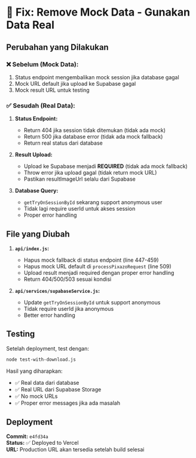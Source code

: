 # 🔧 Fix: Remove Mock Data - Gunakan Data Real

## Perubahan yang Dilakukan

### ❌ Sebelum (Mock Data):
1. Status endpoint mengembalikan mock session jika database gagal
2. Mock URL default jika upload ke Supabase gagal
3. Mock result URL untuk testing

### ✅ Sesudah (Real Data):
1. **Status Endpoint:**
   - Return 404 jika session tidak ditemukan (tidak ada mock)
   - Return 500 jika database error (tidak ada mock fallback)
   - Return real status dari database

2. **Result Upload:**
   - Upload ke Supabase menjadi **REQUIRED** (tidak ada mock fallback)
   - Throw error jika upload gagal (tidak return mock URL)
   - Pastikan resultImageUrl selalu dari Supabase

3. **Database Query:**
   - `getTryOnSessionById` sekarang support anonymous user
   - Tidak lagi require userId untuk akses session
   - Proper error handling

## File yang Diubah

1. **`api/index.js`:**
   - Hapus mock fallback di status endpoint (line 447-459)
   - Hapus mock URL default di `processPixazoRequest` (line 509)
   - Upload result menjadi required dengan proper error handling
   - Return 404/500/503 sesuai kondisi

2. **`api/services/supabaseService.js`:**
   - Update `getTryOnSessionById` untuk support anonymous
   - Tidak require userId jika anonymous
   - Better error handling

## Testing

Setelah deployment, test dengan:
```bash
node test-with-download.js
```

Hasil yang diharapkan:
- ✅ Real data dari database
- ✅ Real URL dari Supabase Storage
- ✅ No mock URLs
- ✅ Proper error messages jika ada masalah

## Deployment

**Commit:** `e4fd34a`  
**Status:** ✅ Deployed to Vercel  
**URL:** Production URL akan tersedia setelah build selesai


